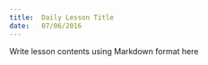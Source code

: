 ```yaml
---
title:  Daily Lesson Title
date:   07/06/2016
---
```


Write lesson contents using Markdown format here